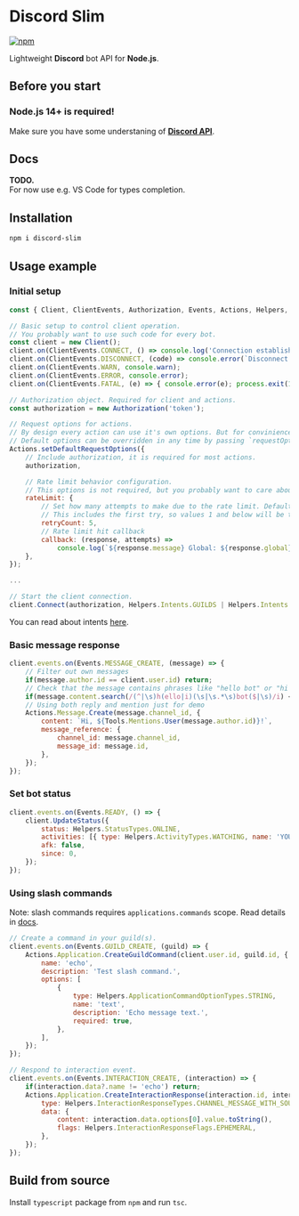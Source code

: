 # Discord Slim
[![npm](https://img.shields.io/npm/v/discord-slim?style=for-the-badge)](https://www.npmjs.com/package/discord-slim)  

Lightweight **Discord** bot API for **Node.js**.  

## Before you start
### **Node.js** 14+ is required!
Make sure you have some understaning of **[Discord API](https://discordapp.com/developers/docs)**.  

## Docs
**TODO.**  
For now use e.g. VS Code for types completion.  

## Installation
```sh
npm i discord-slim
```

## Usage example
### Initial setup
```js
const { Client, ClientEvents, Authorization, Events, Actions, Helpers, Tools } = require('discord-slim');

// Basic setup to control client operation.
// You probably want to use such code for every bot.
const client = new Client();
client.on(ClientEvents.CONNECT, () => console.log('Connection established.'));
client.on(ClientEvents.DISCONNECT, (code) => console.error(`Disconnect. (${code})`));
client.on(ClientEvents.WARN, console.warn);
client.on(ClientEvents.ERROR, console.error);
client.on(ClientEvents.FATAL, (e) => { console.error(e); process.exit(1); });

// Authorization object. Required for client and actions.
const authorization = new Authorization('token');

// Request options for actions.
// By design every action can use it's own options. But for convinience you сan set default options globally for all actions.
// Default options can be overridden in any time by passing `requestOptions` argument to individual action.
Actions.setDefaultRequestOptions({
    // Include authorization, it is required for most actions.
    authorization,

    // Rate limit behavior configuration.
    // This options is not required, but you probably want to care about the rate limit.
    rateLimit: {
        // Set how many attempts to make due to the rate limit. Default: 5.
        // This includes the first try, so values 1 and below will be treated as "no retries".
        retryCount: 5,
        // Rate limit hit callback
        callback: (response, attempts) =>
            console.log(`${response.message} Global: ${response.global}. Cooldown: ${response.retry_after} sec. Attempt: ${attempts}.`),
    },
});

...

// Start the client connection.
client.Connect(authorization, Helpers.Intents.GUILDS | Helpers.Intents.GUILD_MESSAGES);
```
You can read about intents [here](https://discordapp.com/developers/docs/topics/gateway#gateway-intents).  

### Basic message response
```js
client.events.on(Events.MESSAGE_CREATE, (message) => {
    // Filter out own messages
    if(message.author.id == client.user.id) return;
    // Check that the message contains phrases like "hello bot" or "hi bot"
    if(message.content.search(/(^|\s)h(ello|i)(\s|\s.*\s)bot($|\s)/i) < 0) return;
    // Using both reply and mention just for demo
    Actions.Message.Create(message.channel_id, {
        content: `Hi, ${Tools.Mentions.User(message.author.id)}!`,
        message_reference: {
            channel_id: message.channel_id,
            message_id: message.id,
        },
    });
});
```

### Set bot status
```js
client.events.on(Events.READY, () => {
    client.UpdateStatus({
        status: Helpers.StatusTypes.ONLINE,
        activities: [{ type: Helpers.ActivityTypes.WATCHING, name: 'YOU' }],
        afk: false,
        since: 0,
    });
});
```

### Using slash commands
Note: slash commands requires `applications.commands` scope. Read details in [docs](https://discord.com/developers/docs/interactions/slash-commands).  
```js
// Create a command in your guild(s).
client.events.on(Events.GUILD_CREATE, (guild) => {
    Actions.Application.CreateGuildCommand(client.user.id, guild.id, {
        name: 'echo',
        description: 'Test slash command.',
        options: [
            {
                type: Helpers.ApplicationCommandOptionTypes.STRING,
                name: 'text',
                description: 'Echo message text.',
                required: true,
            },
        ],
    });
});

// Respond to interaction event.
client.events.on(Events.INTERACTION_CREATE, (interaction) => {
    if(interaction.data?.name != 'echo') return;
    Actions.Application.CreateInteractionResponse(interaction.id, interaction.token, {
        type: Helpers.InteractionResponseTypes.CHANNEL_MESSAGE_WITH_SOURCE,
        data: {
            content: interaction.data.options[0].value.toString(),
            flags: Helpers.InteractionResponseFlags.EPHEMERAL,
        },
    });
});
```

## Build from source
Install `typescript` package from `npm` and run `tsc`.  
